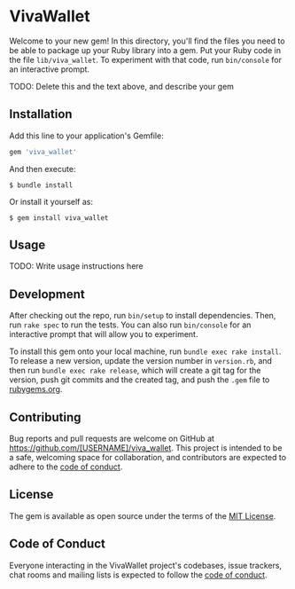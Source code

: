 # VivaWallet

Welcome to your new gem! In this directory, you'll find the files you need to be able to package up your Ruby library into a gem. Put your Ruby code in the file `lib/viva_wallet`. To experiment with that code, run `bin/console` for an interactive prompt.

TODO: Delete this and the text above, and describe your gem

## Installation

Add this line to your application's Gemfile:

```ruby
gem 'viva_wallet'
```

And then execute:

    $ bundle install

Or install it yourself as:

    $ gem install viva_wallet

## Usage

TODO: Write usage instructions here

## Development

After checking out the repo, run `bin/setup` to install dependencies. Then, run `rake spec` to run the tests. You can also run `bin/console` for an interactive prompt that will allow you to experiment.

To install this gem onto your local machine, run `bundle exec rake install`. To release a new version, update the version number in `version.rb`, and then run `bundle exec rake release`, which will create a git tag for the version, push git commits and the created tag, and push the `.gem` file to [rubygems.org](https://rubygems.org).

## Contributing

Bug reports and pull requests are welcome on GitHub at https://github.com/[USERNAME]/viva_wallet. This project is intended to be a safe, welcoming space for collaboration, and contributors are expected to adhere to the [code of conduct](https://github.com/[USERNAME]/viva_wallet/blob/master/CODE_OF_CONDUCT.md).

## License

The gem is available as open source under the terms of the [MIT License](https://opensource.org/licenses/MIT).

## Code of Conduct

Everyone interacting in the VivaWallet project's codebases, issue trackers, chat rooms and mailing lists is expected to follow the [code of conduct](https://github.com/[USERNAME]/viva_wallet/blob/master/CODE_OF_CONDUCT.md).
